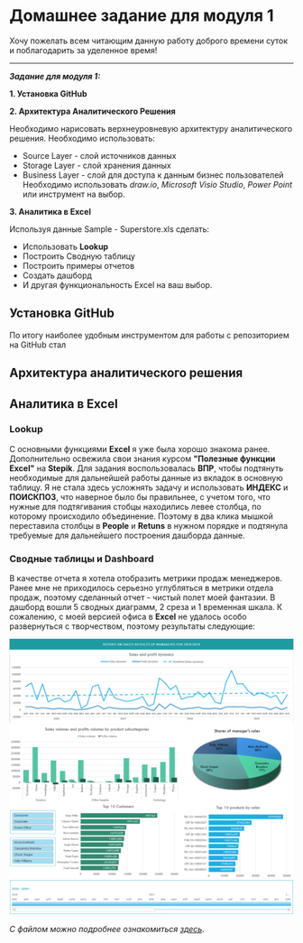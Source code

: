 # Домашнее задание для модуля 1 

Хочу пожелать всем читающим данную работу доброго времени суток и поблагодарить за уделенное время!

---
***Задание для модуля 1:***

**1. Установка GitHub**

**2. Архитектура Аналитического Решения**

Необходимо нарисовать верхнеуровневую архитектуру аналитического решения. Необходимо использовать:
+ Source Layer - слой источников данных
+ Storage Layer - слой хранения данных
+ Business Layer - слой для доступа к данным бизнес пользователей
Необходимо использовать *draw.io*, *Microsoft Visio Studio*, *Power Point* или инструмент на выбор.

**3. Аналитика в Excel**

Используя данные Sample - Superstore.xls сделать:
+ Использовать **Lookup**
+ Построить Сводную таблицу
+ Построить примеры отчетов
+ Создать дашборд
+ И другая функциональность Excel на ваш выбор.


## Установка GitHub

По итогу наиболее удобным инструментом для работы с репозиторием на GitHub стал


## Архитектура аналитического решения


## Аналитика в Excel
### Lookup

С основными функциями **Excel** я уже была хорошо знакома ранее. Дополнительно освежила свои знания курсом **"Полезные функции Excel"** на **Stepik**. Для задания воспользовалась **ВПР**, чтобы подтянуть необходимые для дальнейшей работы данные из вкладок в основную таблицу. Я не стала здесь усложнять задачу и использовать **ИНДЕКС** и **ПОИСКПОЗ**, что наверное было бы правильнее, с учетом того, что нужные для подтягивания стобцы находились левее столбца, по которому происходило объединение. Поэтому в два клика мышкой переставила столбцы в **People** и **Retuns** в нужном порядке и подтянула требуемые для дальнейшего построения дашборда данные.

### Сводные таблицы и Dashboard

В качестве отчета я хотела отобразить метрики продаж менеджеров. Ранее мне не приходилось серьезно углубляться в метрики отдела продаж, поэтому сделанный отчет - чистый полет моей фантазии. В дашборд вошли 5 сводных диаграмм, 2 среза и 1 временная шкала. К сожалению, с моей версией офиса в **Excel** не удалось особо развернуться с творчеством, поэтому результаты следующие:

![1](https://github.com/Alya-DE/DE-101_Homeworks/blob/main/Module1/Dashboard-1.png)
![2](https://github.com/Alya-DE/DE-101_Homeworks/blob/main/Module1/Dashboard-2.png)
![3](https://github.com/Alya-DE/DE-101_Homeworks/blob/main/Module1/Dashboard-3.png)

*С файлом можно подробнее ознакомиться [здесь](https://github.com/Alya-DE/DE-101_Homeworks/blob/main/Module1/Dashboard%20-%20Superstore.xlsx).*
